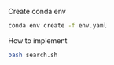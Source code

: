 Create conda env
```bash
conda env create -f env.yaml
```

How to implement
```bash
bash search.sh
```
